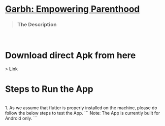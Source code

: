 [<h1>Garbh: Empowering Parenthood</h1>](https://github.com/adarshnagrikar14/gsc24-garbh/)
> <h3>The Description</h3>
<br>
<h1>Download direct Apk from here</h1>
> Link

<br>
<h1>Steps to Run the App</h1>
<br>
1. As we assume that flutter is properly installed on the machine, please do follow the below steps to test the App.
```
Note: The App is currently built for Android only.
```
